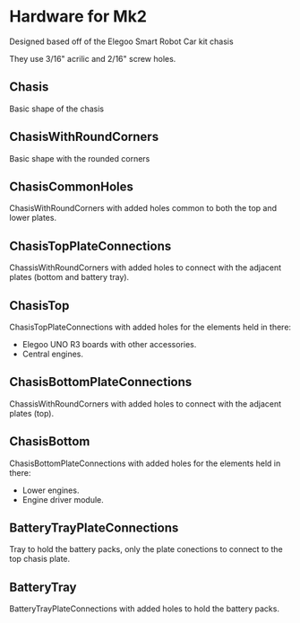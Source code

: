 # Hardware for Mk2

Designed based off of the Elegoo Smart Robot Car kit chasis

They use 3/16" acrilic and 2/16" screw holes.

## Chasis

Basic shape of the chasis

## ChasisWithRoundCorners

Basic shape with the rounded corners

## ChasisCommonHoles

ChasisWithRoundCorners with added holes common to both the top and lower plates.

## ChasisTopPlateConnections

ChassisWithRoundCorners with added holes to connect with the adjacent plates (bottom and battery tray).

## ChasisTop

ChasisTopPlateConnections with added holes for the elements held in there:

- Elegoo UNO R3 boards with other accessories.
- Central engines.

## ChasisBottomPlateConnections

ChassisWithRoundCorners with added holes to connect with the adjacent plates (top).

## ChasisBottom

ChasisBottomPlateConnections with added holes for the elements held in there:

- Lower engines.
- Engine driver module.

## BatteryTrayPlateConnections

Tray to hold the battery packs, only the plate conections to connect to the top chasis plate.

## BatteryTray

BatteryTrayPlateConnections with added holes to hold the battery packs.
